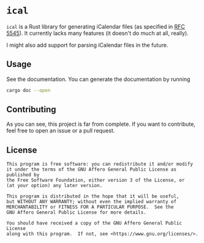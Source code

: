 
# `ical`

`ical` is a Rust library for generating iCalendar files (as specified in [RFC
5545](https://tools.ietf.org/html/rfc5545)).
It currently lacks many features (it doesn't do much at all, really).

I might also add support for parsing iCalendar files in the future.

## Usage

See the documentation.
You can generate the documentation by running
```sh
cargo doc --open
```

## Contributing

As you can see, this project is far from complete.
If you want to contribute, feel free to open an issue or a pull request.

## License

```plaintext
This program is free software: you can redistribute it and/or modify
it under the terms of the GNU Affero General Public License as published by
the Free Software Foundation, either version 3 of the License, or
(at your option) any later version.

This program is distributed in the hope that it will be useful,
but WITHOUT ANY WARRANTY; without even the implied warranty of
MERCHANTABILITY or FITNESS FOR A PARTICULAR PURPOSE.  See the
GNU Affero General Public License for more details.

You should have received a copy of the GNU Affero General Public License
along with this program.  If not, see <https://www.gnu.org/licenses/>.
```

